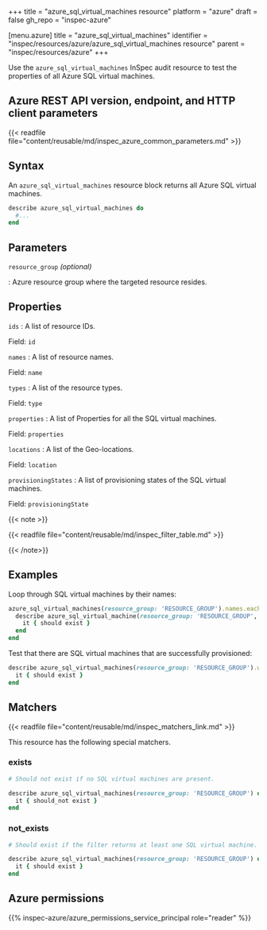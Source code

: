 +++
title = "azure_sql_virtual_machines resource"
platform = "azure"
draft = false
gh_repo = "inspec-azure"

[menu.azure]
title = "azure_sql_virtual_machines"
identifier = "inspec/resources/azure/azure_sql_virtual_machines resource"
parent = "inspec/resources/azure"
+++

Use the `azure_sql_virtual_machines` InSpec audit resource to test the properties of all Azure SQL virtual machines.

## Azure REST API version, endpoint, and HTTP client parameters

{{< readfile file="content/reusable/md/inspec_azure_common_parameters.md" >}}

## Syntax

An `azure_sql_virtual_machines` resource block returns all Azure SQL virtual machines.

```ruby
describe azure_sql_virtual_machines do
  #...
end
```

## Parameters

`resource_group` _(optional)_

: Azure resource group where the targeted resource resides.

## Properties

`ids`
: A list of resource IDs.

  Field: `id`

`names`
: A list of resource names.

  Field: `name`

`types`
: A list of the resource types.

  Field: `type`

`properties`
: A list of Properties for all the SQL virtual machines.

  Field: `properties`

`locations`
: A list of the Geo-locations.

  Field: `location`

`provisioningStates`
: A list of provisioning states of the SQL virtual machines.

  Field: `provisioningState`

{{< note >}}

{{< readfile file="content/reusable/md/inspec_filter_table.md" >}}

{{< /note>}}

## Examples

Loop through SQL virtual machines by their names:

```ruby
azure_sql_virtual_machines(resource_group: 'RESOURCE_GROUP').names.each do |name|
  describe azure_sql_virtual_machine(resource_group: 'RESOURCE_GROUP', name: name) do
    it { should exist }
  end
end
```

Test that there are SQL virtual machines that are successfully provisioned:

```ruby
describe azure_sql_virtual_machines(resource_group: 'RESOURCE_GROUP').where(provisioningState: 'Succeeded') do
  it { should exist }
end
```

## Matchers

{{< readfile file="content/reusable/md/inspec_matchers_link.md" >}}

This resource has the following special matchers.

### exists

```ruby
# Should not exist if no SQL virtual machines are present.

describe azure_sql_virtual_machines(resource_group: 'RESOURCE_GROUP') do
  it { should_not exist }
end
```

### not_exists

```ruby
# Should exist if the filter returns at least one SQL virtual machine.

describe azure_sql_virtual_machines(resource_group: 'RESOURCE_GROUP') do
  it { should exist }
end
```

## Azure permissions

{{% inspec-azure/azure_permissions_service_principal role="reader" %}}
